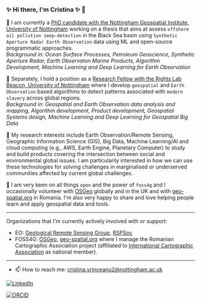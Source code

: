 ### ✨ Hi there, I'm Cristina ✨  👋

🔭 I am currently a [PhD candidate with the Nottingham Geospatial Institute, University of Nottingham](https://www.nottingham.ac.uk/ngi/meet-the-team/cristina.vrinceanu) working on a thesis that aims at assess `offshore oil pollution seep-detection` in the Black Sea basin using `Synthetic Aperture Radar Earth Observation` data using ML and open-source programmatic approaches. 
<br> <i> Background in: Ocean Surface Processes, Petroleum Geoscience, Synthetic Aperture Radar, Earth Observaton Marine Products, Algorithm Development, Machine Learning and Deep Learning for Earth Observation </i></br>

🔭 Separately, I hold a position as a [Research Fellow with the Rights Lab Beacon, University of Nottingham](https://www.nottingham.ac.uk/research/beacons-of-excellence/rights-lab/our-team/cristina-vrinceanu/index.aspx) where I develop `geospatial` and `Earth Observation` based algorithms to detect patterns associated with `modern slavery` across global regions.
<br> <i> Background in: Geospatial and Earth Observation data analysis and mapping, Algorithm development, Product development, Geospatial Systems design, Machine Learning and Deep Learning for Geospatial Big Data </i></br>

👯 My research interests include Earth Observation/Remote Sensing,  Geographic Information Science (GIS), Big Data, Machine Learning/AI and cloud computing (e.g., AWS, Earth Engine, Planetary Computer) to study and build products covering the intersection between social and environmental global issues. I am particularily interested in how we can use these technologies for solving challenges in marginalised or underserved communities affected by current global challenges. 

👯 I am very keen on all things `open` and the power of `foss4g` and I occasionally volunteer with [OSGeo](https://www.osgeo.org/) globally and in the UK and with [geo-spatial.org](https://geo-spatial.org/) in Romania. I'm also very happy to share and love helping people learn and apply geospatial data and tools. 

---
Organizations that I'm currently actively involved with or support: 
-  EO: [Geological Remote Sensing Group](https://www.grsg.org.uk/cristina-vrinceanu), [RSPSoc](https://www.rspsoc.org.uk/)
-  FOSS4G: [OSGeo](https://www.osgeo.org/), [geo-spatial.org](https://geo-spatial.org/) where I manage the Romanian Cartographic Association project (affiliated to [International Cartographic Association](https://icaci.org/) as national member).
  
---
- 📫 How to reach me: cristina.vrinceanu2@nottingham.ac.uk

[![LinkedIn](https://img.shields.io/badge/LinkedIn-0077B5?style=for-the-badge&logo=linkedin&logoColor=white)]([https://www.linkedin.com/in/kcarini/](https://www.linkedin.com/in/cristinavrinceanu/))

[![ORCID](https://img.shields.io/badge/ORCID-0000--0001--6305--3597-green?logo=orcid)](https://orcid.org/0000-0001-6305-3597)

<br>

